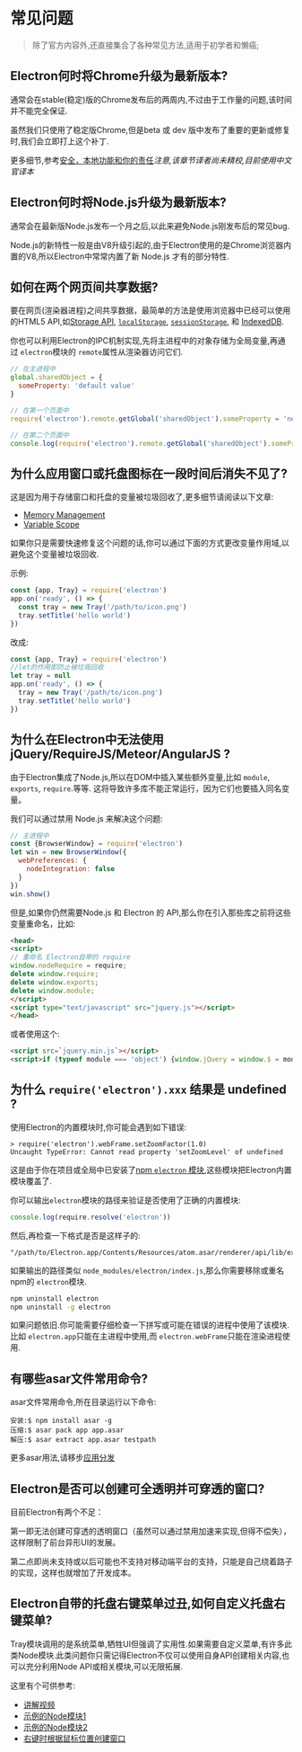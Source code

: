 # 常见问题
>除了官方内容外,还直接集合了各种常见方法,适用于初学者和懒癌;

## Electron何时将Chrome升级为最新版本?

通常会在stable(稳定)版的Chrome发布后的两周内,不过由于工作量的问题,该时间并不能完全保证.

虽然我们只使用了稳定版Chrome,但是beta 或 dev 版中发布了重要的更新或修复时,我们会立即打上这个补丁.

更多细节,参考[安全，本地功能和你的责任](tutorial/security.md)_注意,该章节译者尚未精校,目前使用中文官译本_

## Electron何时将Node.js升级为最新版本?

 通常会在最新版Node.js发布一个月之后,以此来避免Node.js刚发布后的常见bug.

Node.js的新特性一般是由V8升级引起的,由于Electron使用的是Chrome浏览器内置的V8,所以Electron中常常内置了新 Node.js 才有的部分特性.


## 如何在两个网页间共享数据?
要在网页(渲染器进程)之间共享数据，最简单的方法是使用浏览器中已经可以使用的HTML5 API,如[Storage API][storage], [`localStorage`][local-storage], [`sessionStorage`][session-storage], 和 [IndexedDB][indexed-db].

你也可以利用Electron的IPC机制实现,先将主进程中的对象存储为全局变量,再通过 `electron`模块的 `remote`属性从渲染器访问它们.
```javascript
// 在主进程中
global.sharedObject = {
  someProperty: 'default value'
}
```

```javascript
// 在第一个页面中
require('electron').remote.getGlobal('sharedObject').someProperty = 'new value'
```

```javascript
// 在第二个页面中
console.log(require('electron').remote.getGlobal('sharedObject').someProperty)
```

##  为什么应用窗口或托盘图标在一段时间后消失不见了?

这是因为用于存储窗口和托盘的变量被垃圾回收了,更多细节请阅读以下文章:
* [Memory Management][memory-management]
* [Variable Scope][variable-scope]


如果你只是需要快速修复这个问题的话,你可以通过下面的方式更改变量作用域,以避免这个变量被垃圾回收.

示例:

```javascript
const {app, Tray} = require('electron')
app.on('ready', () => {
  const tray = new Tray('/path/to/icon.png')
  tray.setTitle('hello world')
})
```

改成:

```javascript
const {app, Tray} = require('electron')
//let的作用即防止被垃圾回收
let tray = null
app.on('ready', () => {
  tray = new Tray('/path/to/icon.png')
  tray.setTitle('hello world')
})
```

##  为什么在Electron中无法使用jQuery/RequireJS/Meteor/AngularJS ?

由于Electron集成了Node.js,所以在DOM中插入某些额外变量,比如  `module`, `exports`, `require`.等等. 这将导致许多库不能正常运行，因为它们也要插入同名变量。

我们可以通过禁用 Node.js 来解决这个问题:

```javascript
// 主进程中
const {BrowserWindow} = require('electron')
let win = new BrowserWindow({
  webPreferences: {
    nodeIntegration: false
  }
})
win.show()
```

但是,如果你仍然需要Node.js 和 Electron 的 API,那么你在引入那些库之前将这些变量重命名，比如:

```html
<head>
<script>
// 重命名 Electron自带的 require
window.nodeRequire = require;
delete window.require;
delete window.exports;
delete window.module;
</script>
<script type="text/javascript" src="jquery.js"></script>
</head>
```

或者使用这个:

```html
<script src=`jquery.min.js`></script>
<script>if (typeof module === 'object') {window.jQuery = window.$ = module.exports;};</script>
```

## 为什么  `require('electron').xxx` 结果是 undefined ?

使用Electron的内置模块时,你可能会遇到如下错误:

```
> require('electron').webFrame.setZoomFactor(1.0)
Uncaught TypeError: Cannot read property 'setZoomLevel' of undefined
```

这是由于你在项目或全局中已安装了[npm `electron` 模块][electron-module],这些模块把Electron内置模块覆盖了.

你可以输出`electron`模块的路径来验证是否使用了正确的内置模块:

```javascript
console.log(require.resolve('electron'))
```

然后,再检查一下格式是否是这样子的:

```
"/path/to/Electron.app/Contents/Resources/atom.asar/renderer/api/lib/exports/electron.js"
```

如果输出的路径类似 `node_modules/electron/index.js`,那么你需要移除或重名npm的 `electron`模块.

```bash
npm uninstall electron
npm uninstall -g electron
```
 如果问题依旧.你可能需要仔细检查一下拼写或可能在错误的进程中使用了该模块.比如 `electron.app`只能在主进程中使用,而 `electron.webFrame`只能在渲染进程使用.



## 有哪些asar文件常用命令?

asar文件常用命令,所在目录运行以下命令:

```
安装:$ npm install asar -g
压缩:$ asar pack app app.asar
解压:$ asar extract app.asar testpath
```

更多asar用法,请移步[应用分发](tutorial/application-distribution.md)               

## Electron是否可以创建可全透明并可穿透的窗口?
 目前Electron有两个不足：
 
 第一即无法创建可穿透的透明窗口（虽然可以通过禁用加速来实现,但得不偿失），这样限制了前台异形UI的发展。
 
 第二点即尚未支持或以后可能也不支持对移动端平台的支持，只能是自己绕着路子的实现，这样也就增加了开发成本。


## Electron自带的托盘右键菜单过丑,如何自定义托盘右键菜单?

Tray模块调用的是系统菜单,牺牲UI但强调了实用性.如果需要自定义菜单,有许多此类Node模块.此类问题你只需记得Electron不仅可以使用自身API创建相关内容,也可以充分利用Node API或相关模块,可以无限拓展.

这里有个可供参考:
- [讲解视频](https://www.youtube.com/watch?v=PAJAvsyaHs0)         
- [示例的Node模块1](https://github.com/maxogden/monu)          
- [示例的Node模块2](https://github.com/maxogden/menubar)                  
- [右键时根据鼠标位置创建窗口](https://github.com/LukaKerr/Neon)    



[memory-management]: https://developer.mozilla.org/en-US/docs/Web/JavaScript/Memory_Management
[variable-scope]: https://msdn.microsoft.com/library/bzt2dkta(v=vs.94).aspx
[electron-module]: https://www.npmjs.com/package/electron
[storage]: https://developer.mozilla.org/en-US/docs/Web/API/Storage
[local-storage]: https://developer.mozilla.org/en-US/docs/Web/API/Window/localStorage
[session-storage]: https://developer.mozilla.org/en-US/docs/Web/API/Window/sessionStorage
[indexed-db]: https://developer.mozilla.org/en-US/docs/Web/API/IndexedDB_API